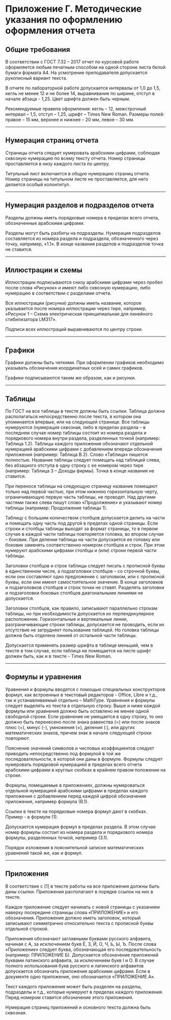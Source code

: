 # Приложение Г. Методические указания по оформлению оформления отчета

## Общие требования

В соответствии с ГОСТ 7.32 – 2017 отчет по курсовой работе оформляется любым печатным способом на одной стороне листа белой бумаги формата А4. На усмотрение преподавателя допускается рукописный вариант текста.  

В отчете по лабораторной работе допускается интервалы от 1,0 до 1,5, кегль не менее 12 и не более 14, выравнивание по ширине, отступ в начале абзаца - 1,25. Цвет шрифта должен быть черным.  

Рекомендуемые правила оформления: кегль – 12, межстрочный интервал – 1,5, отступ – 1,25, шрифт – Times New Roman. Размеры полей: правое – 15 мм, верхнее и нижнее – 20 мм, левое – 30 мм.  

---
## Нумерация страниц отчета

Страницы отчета следует нумеровать арабскими цифрами, соблюдая сквозную нумерацию по всему тексту отчета. Номер страницы проставляется в низу каждого листа по центру.  

Титульный лист включается в общую нумерацию страниц отчета. Номер страницы на титульном листе не проставляется, для него делается особый колонтитул.  

---
## Нумерация разделов и подразделов отчета

Разделы должны иметь порядковые номера в пределах всего отчета, обозначенные арабскими цифрами.  

Разделы могут быть разбиты на подразделы. Нумерация подразделов составляется из номера раздела и подраздела, обозначенного через точку, например, «1.1». В конце названия разделов и подразделов точка не ставится.

---
## Иллюстрации и схемы

Иллюстрации подписываются снизу арабскими цифрами через пробел после слова «Рисунок» и имеют либо сквозную нумерацию, либо нумерацию в соответствии с разделами отчета.  

Все иллюстрации (рисунки) должны иметь название, которое указывается после номера иллюстрации через тире, например, «Рисунок 1 – Схема электрическая принципиальная для линейного стибилизатора LM317».  

Подписи всех иллюстраций выравниваются по центру строки.  

---
## Графики

Графики должны быть четкими. При оформлении графиков необходимо указывать обозначения координатных осей и самих графиков.  

Графики подписываются таким же образом, как и рисунки.  

---
## Таблицы

По ГОСТ на все таблицы в тексте должны быть ссылки. Таблица должна располагаться непосредственно после текста, в котором она упоминается впервые, или на следующей странице. Все таблицы нумеруются (нумерация сквозная, либо в пределах раздела – в последнем случае номер таблицы состоит из номера раздела и порядкового номера внутри раздела, разделенных точкой (например: Таблица 1.2). Таблицы каждого приложения обозначают отдельной нумерацией арабскими цифрами с добавлением впереди обозначения приложения (например: Таблица В.2). Слово «Таблица» пишется полностью. Название таблицы следует помещать над таблицей слева, без абзацного отступа в одну строку с ее номером через тире (например: Таблица 3 – Доходы фирмы). Точка в конце названия не ставится.

При переносе таблицы на следующую страницу название помещают только над первой частью, при этом нижнюю горизонтальную черту, ограничивающую первую часть таблицы, не проводят. Над другими частями также слева пишут слово «Продолжение» и указывают номер таблицы (например: Продолжение таблицы 1).

Таблицу с большим количеством столбцов допускается делить на части и помещать одну часть под другой в пределах одной страницы. Если строки и столбцы таблицы выходят за формат страницы, то в первом случае в каждой части таблицы повторяется головка, во втором случае – боковик. При делении таблицы на части допускается ее головку или боковик заменять соответственно номером столбцов и строк. При этом нумеруют арабскими цифрами столбцы и (или) строки первой части таблицы.

Заголовки столбцов и строк таблицы следует писать с прописной буквы в единственном числе, а подзаголовки столбцов – со строчной буквы, если они составляют одно предложение с заголовком, или с прописной буквы, если они имеют самостоятельное значение. В конце заголовков и подзаголовков столбцов и строк точки не ставят. Разделять заголовки и подзаголовки боковых столбцов диагональными линиями не допускается.

Заголовки столбцов, как правило, записывают параллельно строкам таблицы, но при необходимости допускается их перпендикулярное расположение.
Горизонтальные и вертикальные линии, разграничивающие строки таблицы, допускается не проводить, если их отсутствие не затрудняет пользование таблицей. Но головка таблицы должна быть отделена линией от остальной части таблицы.

Допускается применять размер шрифта в таблице меньший, чем в тексте в том случае, если таблица не помещается на листе шрифт должен быть, как и в тексте - Times New Roman.

---
## Формулы и уравнения

Уравнения и формулы вводятся с помощью специальных конструкторов формул, как встроенных в текстовый редакторов - Office, Libre и т.д., так и устанавливаемый отдельно – MathType. Уравнения и формулы следует выделять из текста в отдельную строку. Выше и ниже каждой формулы или уравнения должно быть оставлено не менее одной свободной строки. Если уравнение не умещается в одну строку, то оно должно быть перенесено после знака равенства (=) или после знаков плюс (+), минус (-), умножения (×), деления (:), или других математических знаков, причем знак в начале следующей строки повторяют.

Пояснение значений символов и числовых коэффициентов следует приводить непосредственно под формулой в той же последовательности, в которой они даны в формуле.
Формулы  следует нумеровать порядковой нумерацией в пределах всего отчета арабскими цифрами в круглых скобках в крайнем правом положении на строке.

Формулы, помещаемые в приложениях, должны нумероваться отдельной нумерацией арабскими цифрами в пределах каждого приложения с добавлением перед каждой цифрой обозначения приложения, например формула (В.1).

Ссылки в тексте на порядковые номера формул дают в скобках. Пример - в формуле (1).

Допускается нумерация формул в пределах раздела. В этом случае номер формулы состоит из номера раздела и порядкового номера формулы, разделенных точкой, например (3.1).

Порядок изложения в пояснительной записке математических уравнений такой же, как и формул.

---
## Приложения
В соответствие с [1] в тексте работы на все приложения должны быть даны ссылки. Приложения располагают в порядке ссылок на них в тексте.

Каждое приложение следует начинать с новой страницы с указанием наверху посередине страницы слова «ПРИЛОЖЕНИЕ» и его обозначения. Приложение должно иметь заголовок, который записывают симметрично относительно текста с прописной буквы отдельной строкой.

Приложения обозначают заглавными буквами русского алфавита, начиная с А, за исключением букв Ё, З, Й, О, Ч, Ь, Ы, Ъ. После слова «Приложение» следует буква, обозначающая его последовательность (например: ПРИЛОЖЕНИЕ Б). Допускается обозначение приложений буквами латинского алфавита, за исключением букв I и O. В случае полного использования букв русского и латинского алфавитов допускается обозначать приложения арабскими цифрами. Если в документе одно приложение, оно обозначается «ПРИЛОЖЕНИЕ А».

Текст каждого приложения может быть разделен на разделы, подразделы и т.д., которые нумеруют в пределах каждого приложения. Перед номером ставится обозначение этого приложения.

Нумерация страниц приложений и основного текста должна быть сквозная.
